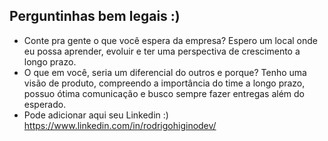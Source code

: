 ## Perguntinhas bem legais :)
- Conte pra gente o que você espera da empresa?
Espero um local onde eu possa aprender, evoluir e ter uma perspectiva de crescimento a longo prazo.
- O que em você, seria um diferencial do outros e porque?
Tenho uma visão de produto, compreendo a importância do time a longo prazo, possuo ótima comunicação e busco sempre fazer entregas além do esperado.
- Pode adicionar aqui seu Linkedin :)
https://www.linkedin.com/in/rodrigohiginodev/
